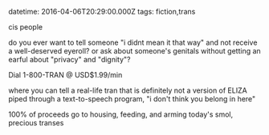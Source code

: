 datetime: 2016-04-06T20:29:00.000Z
tags: fiction,trans

cis people

do you ever want to tell someone "i didnt mean it that way" and not receive a well-deserved eyeroll? or ask about someone's genitals without getting an earful about "privacy" and "dignity"?

Dial 1-800-TRAN @ USD$1.99/min

where you can tell a real-life tran that is definitely not a version of ELIZA piped through a text-to-speech program, "i don't think you belong in here"

100% of proceeds go to housing, feeding, and arming today's smol, precious transes